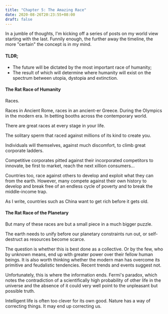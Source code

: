 ```yaml
---
title: "Chapter 5: The Amazing Race"
date: 2020-08-26T20:23:55+08:00
draft: false
---
```


In a jumble of thoughts, I'm kicking off a series of posts on my world view starting with the last.  Funnily enough, the further away the timeline, the more "certain" the concept is in my mind.

#### TLDR;

- The future will be dictated by the most important race of humanity;
- The result of which will determine where humanity will exist on the spectrum between utopia, dystopia and extinction. 

#### The Rat Race of Humanity

Races.

Races in Ancient Rome, races in an ancient-er Greece. During the Olympics in the modern era. In betting booths across the contemporary world.

There are great races at every stage in your life.

The solitary sperm that raced against millions of its kind to create you. 

Individuals will themselves, against much discomfort, to climb great corporate ladders. 

Competitive corporates pitted against their incorporated competitors to innovate, be first to market, reach the next xillion consumers...

Countries too, race against others to develop and exploit what they can from the earth. However, many compete against their own history to develop and break free of an endless cycle of poverty and to break the middle-income trap. 

As I write, countries such as China want to get rich before it gets old.  

#### The Rat Race of the Planetary

But many of these races are but a small piece in a much bigger puzzle.

The earth needs to unify before our planetary constraints run out, or self-destruct as resources become scarce.

The question is whether this is best done as a collective. Or by the few, who by unknown means, end up with greater power over their fellow human beings. It is also worth thinking whether the modern man has overcome its primitive and feudalistic tendencies. Recent trends and events suggest not.

Unfortunately, this is where the information ends. Fermi's paradox, which notes the contradiction of a scientifically high probability of other life in the universe and the absence of it could very well point to the unpleasant but possible truth.

Intelligent life is often too clever for its own good. Nature has a way of correcting things. It may end up correcting us.